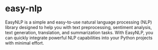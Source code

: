 # easy-nlp
EasyNLP is a simple and easy-to-use natural language processing (NLP) library designed to help you with text preprocessing, sentiment analysis, text generation, translation, and summarization tasks. With EasyNLP, you can quickly integrate powerful NLP capabilities into your Python projects with minimal effort.
